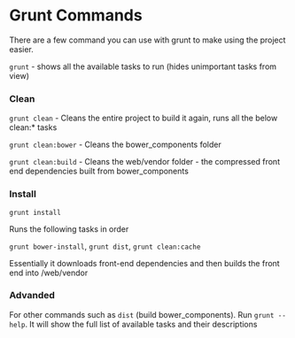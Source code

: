 Grunt Commands
==============

There are a few command you can use with grunt to make using the project easier.

`grunt` - shows all the available tasks to run (hides unimportant tasks from view)

### Clean

`grunt clean` - Cleans the entire project to build it again, runs all the below clean:* tasks

`grunt clean:bower` - Cleans the bower_components folder

`grunt clean:build` - Cleans the web/vendor folder - the compressed front end dependencies built from bower_components

### Install

`grunt install`

Runs the following tasks in order 

`grunt bower-install`, `grunt dist`, `grunt clean:cache`

Essentially it downloads front-end dependencies and then builds the front end into /web/vendor

### Advanded

For other commands such as `dist` (build bower_components). Run `grunt --help`. It will show the full list of available tasks and their descriptions
